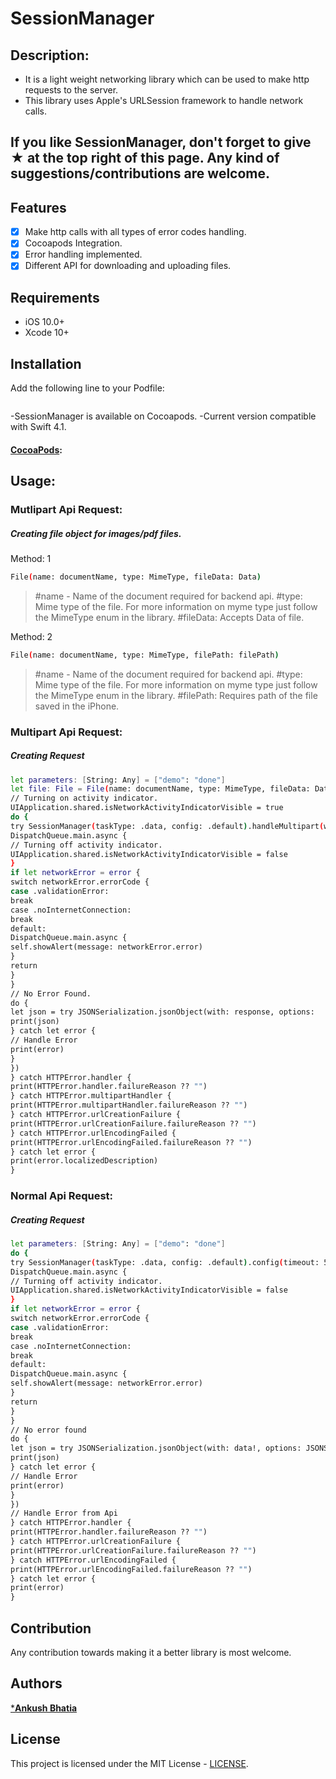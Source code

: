 # SessionManager

## Description:
- It is a light weight networking library which can be used to make http requests to the server.
- This library uses Apple's URLSession framework to handle network calls.

## If you like SessionManager, don't forget to give ★ at the top right of this page. Any kind of suggestions/contributions are welcome.

## Features

- [x] Make http calls with all types of error codes handling.
- [x] Cocoapods Integration.
- [x] Error handling implemented.
- [x] Different API for downloading and uploading files.

## Requirements

- iOS 10.0+
- Xcode 10+

## Installation

Add the following line to your Podfile:

```pod 'SessionManager', '~> 1.0.2'
```

-SessionManager is available on Cocoapods.
-Current version compatible with Swift 4.1.

#### [CocoaPods](https://cocoapods.org):


## Usage:

### Mutlipart Api Request:
##### Creating file object for images/pdf files.

Method: 1
```sh
File(name: documentName, type: MimeType, fileData: Data)
```
> #name - Name of the document required for backend api.
> #type: Mime type of the file. For more information on myme type just follow the MimeType enum in the library.
> #fileData: Accepts Data of file.

Method: 2
```sh
File(name: documentName, type: MimeType, filePath: filePath)
```
> #name - Name of the document required for backend api.
> #type: Mime type of the file. For more information on myme type just follow the MimeType enum in the library.
> #filePath: Requires path of the file saved in the iPhone.

### Multipart Api Request:
##### Creating Request

```sh
let parameters: [String: Any] = ["demo": "done"]
let file: File = File(name: documentName, type: MimeType, fileData: Data)
// Turning on activity indicator.
UIApplication.shared.isNetworkActivityIndicatorVisible = true
do {
try SessionManager(taskType: .data, config: .default).handleMultipart(withRequestUrl: url, httpMethod: .post, params: params, files: [file], completion: { (data, error) in
DispatchQueue.main.async {
// Turning off activity indicator.
UIApplication.shared.isNetworkActivityIndicatorVisible = false
}
if let networkError = error {
switch networkError.errorCode {
case .validationError:
break
case .noInternetConnection:
break
default:
DispatchQueue.main.async {
self.showAlert(message: networkError.error)
}
return
}
}
// No Error Found.
do {
let json = try JSONSerialization.jsonObject(with: response, options:    JSONSerialization.ReadingOptions.mutableContainers)
print(json)
} catch let error {
// Handle Error
print(error)
}
})
} catch HTTPError.handler {
print(HTTPError.handler.failureReason ?? "")
} catch HTTPError.multipartHandler {
print(HTTPError.multipartHandler.failureReason ?? "")
} catch HTTPError.urlCreationFailure {
print(HTTPError.urlCreationFailure.failureReason ?? "")
} catch HTTPError.urlEncodingFailed {
print(HTTPError.urlEncodingFailed.failureReason ?? "")
} catch let error {
print(error.localizedDescription)
}
```

### Normal Api Request:
##### Creating Request

```sh 
let parameters: [String: Any] = ["demo": "done"]
do {
try SessionManager(taskType: .data, config: .default).config(timeout: 5.0).handle(withRequestUrl: url, httpMethod: .get, params: nil, completion: { (data, error) in
DispatchQueue.main.async {
// Turning off activity indicator.
UIApplication.shared.isNetworkActivityIndicatorVisible = false
}
if let networkError = error {
switch networkError.errorCode {
case .validationError:
break
case .noInternetConnection:
break
default:
DispatchQueue.main.async {
self.showAlert(message: networkError.error)
}
return
}
}
// No error found
do {
let json = try JSONSerialization.jsonObject(with: data!, options: JSONSerialization.ReadingOptions.mutableContainers)
print(json)
} catch let error {
// Handle Error
print(error)
}
})
// Handle Error from Api
} catch HTTPError.handler {
print(HTTPError.handler.failureReason ?? "")
} catch HTTPError.urlCreationFailure {
print(HTTPError.urlCreationFailure.failureReason ?? "")
} catch HTTPError.urlEncodingFailed {
print(HTTPError.urlEncodingFailed.failureReason ?? "")
} catch let error {
print(error)
}

```




## Contribution
Any contribution towards making it a better library is most welcome.


## Authors
[***Ankush Bhatia**](https://github.com/ankush-bhatia)

## License
This project is licensed under the MIT License -  [LICENSE](LICENSE).






